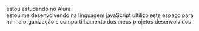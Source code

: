 estou estudando no Alura        
estou me desenvolvendo na linguagem javaScript
ultilizo este espaço para minha organização e compartilhamento dos meus projetos desenvolvidos
